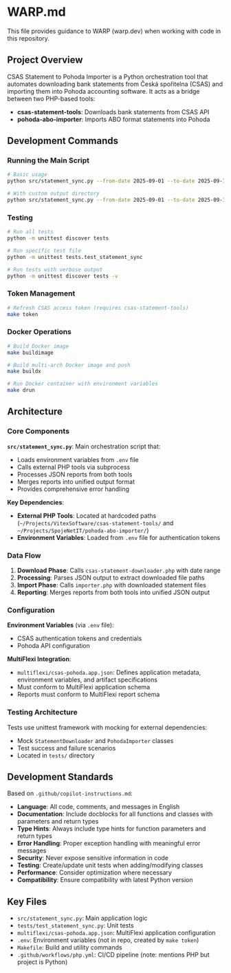 # WARP.md

This file provides guidance to WARP (warp.dev) when working with code in this repository.

## Project Overview

CSAS Statement to Pohoda Importer is a Python orchestration tool that automates downloading bank statements from Česká spořitelna (CSAS) and importing them into Pohoda accounting software. It acts as a bridge between two PHP-based tools:

- **csas-statement-tools**: Downloads bank statements from CSAS API
- **pohoda-abo-importer**: Imports ABO format statements into Pohoda

## Development Commands

### Running the Main Script
```bash
# Basic usage
python src/statement_sync.py --from-date 2025-09-01 --to-date 2025-09-15 --pohoda-url http://localhost:8000 --pohoda-token YOUR_TOKEN

# With custom output directory
python src/statement_sync.py --from-date 2025-09-01 --to-date 2025-09-15 --output-dir /tmp/statements --pohoda-url http://localhost:8000 --pohoda-token YOUR_TOKEN
```

### Testing
```bash
# Run all tests
python -m unittest discover tests

# Run specific test file
python -m unittest tests.test_statement_sync

# Run tests with verbose output
python -m unittest discover tests -v
```

### Token Management
```bash
# Refresh CSAS access token (requires csas-statement-tools)
make token
```

### Docker Operations
```bash
# Build Docker image
make buildimage

# Build multi-arch Docker image and push
make buildx

# Run Docker container with environment variables
make drun
```

## Architecture

### Core Components

**`src/statement_sync.py`**: Main orchestration script that:
- Loads environment variables from `.env` file
- Calls external PHP tools via subprocess
- Processes JSON reports from both tools
- Merges reports into unified output format
- Provides comprehensive error handling

**Key Dependencies**:
- **External PHP Tools**: Located at hardcoded paths (`~/Projects/VitexSoftware/csas-statement-tools/` and `~/Projects/SpojeNetIT/pohoda-abo-importer/`)
- **Environment Variables**: Loaded from `.env` file for authentication tokens

### Data Flow

1. **Download Phase**: Calls `csas-statement-downloader.php` with date range
2. **Processing**: Parses JSON output to extract downloaded file paths
3. **Import Phase**: Calls `importer.php` with downloaded statement files
4. **Reporting**: Merges reports from both tools into unified JSON output

### Configuration

**Environment Variables** (via `.env` file):
- CSAS authentication tokens and credentials
- Pohoda API configuration

**MultiFlexi Integration**: 
- `multiflexi/csas-pohoda.app.json`: Defines application metadata, environment variables, and artifact specifications
- Must conform to MultiFlexi application schema
- Reports must conform to MultiFlexi report schema

### Testing Architecture

Tests use unittest framework with mocking for external dependencies:
- Mock `StatementDownloader` and `PohodaImporter` classes
- Test success and failure scenarios
- Located in `tests/` directory

## Development Standards

Based on `.github/copilot-instructions.md`:

- **Language**: All code, comments, and messages in English
- **Documentation**: Include docblocks for all functions and classes with parameters and return types
- **Type Hints**: Always include type hints for function parameters and return types
- **Error Handling**: Proper exception handling with meaningful error messages
- **Security**: Never expose sensitive information in code
- **Testing**: Create/update unit tests when adding/modifying classes
- **Performance**: Consider optimization where necessary
- **Compatibility**: Ensure compatibility with latest Python version

## Key Files

- `src/statement_sync.py`: Main application logic
- `tests/test_statement_sync.py`: Unit tests
- `multiflexi/csas-pohoda.app.json`: MultiFlexi application configuration
- `.env`: Environment variables (not in repo, created by `make token`)
- `Makefile`: Build and utility commands
- `.github/workflows/php.yml`: CI/CD pipeline (note: mentions PHP but project is Python)